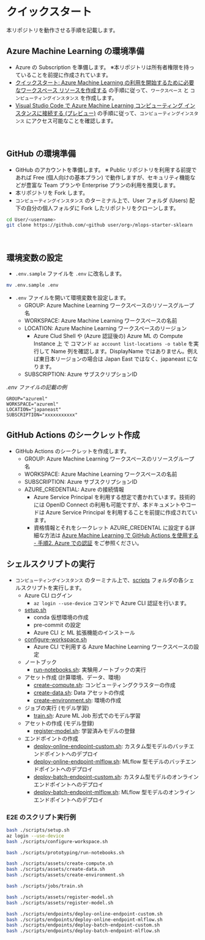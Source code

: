 # クイックスタート
本リポジトリを動作させる手順を記載します。

## Azure Machine Learning の環境準備
- Azure の Subscription を準備します。
  ※本リポジトリは所有者権限を持っていることを前提に作成されています。
- [クイックスタート: Azure Machine Learning の利用を開始するために必要なワークスペース リソースを作成する](https://learn.microsoft.com/ja-jp/azure/machine-learning/quickstart-create-resources) の手順に従って、`ワークスペース` と `コンピューティングインスタンス` を作成します。
- [Visual Studio Code で Azure Machine Learning コンピューティング インスタンスに接続する (プレビュー)](https://learn.microsoft.com/ja-jp/azure/machine-learning/how-to-set-up-vs-code-remote?tabs=studio) の手順に従って、`コンピューティングインスタンス` にアクセス可能なことを確認します。


<br />

## GitHub の環境準備
- GitHub のアカウントを準備します。
  ※ Public リポジトリを利用する前提であれば Free (個人向けの基本プラン) で動作しますが、セキュリティ機能などが豊富な Team プランや Enterprise プランの利用を推奨します。
- 本リポジトリを Fork します。
- `コンピューティングインスタンス` のターミナル上で、User フォルダ (Users) 配下の自分の個人フォルダに Fork したリポジトリをクローンします。

```bash
cd User/<username>
git clone https://github.com/<github user/org>/mlops-starter-sklearn
```

<br />

## 環境変数の設定
- `.env.sample` ファイルを `.env` に改名します。
```bash
mv .env.sample .env
```
- `.env` ファイルを開いて環境変数を設定します。
   - GROUP: Azure Machine Learning ワークスペースのリソースグループ名
   - WORKSPACE: Azure Machine Learning ワークスペースの名前
   - LOCATION: Azure Machine Learning ワークスペースのリージョン
      - Azure Clud Shell や (Azure 認証後の) Azure ML の Compute Instance 上 で コマンド `az account list-locations -o table` を実行して Name 列を確認します。DisplayName ではありません。例えば東日本リージョンの場合は Japan East ではなく、japaneast になります。
   - SUBSCRIPTION: Azure サブスクリプションID

_.env ファイルの記載の例_
```
GROUP="azureml"
WORKSPACE="azureml"
LOCATION="japaneast"
SUBSCRIPTION="xxxxxxxxxxx"
```
## GitHub Actions のシークレット作成
- GitHub Actions のシークレットを作成します。
   - GROUP: Azure Machine Learning ワークスペースのリソースグループ名
   - WORKSPACE: Azure Machine Learning ワークスペースの名前
   - SUBSCRIPTION: Azure サブスクリプションID
   - AZURE_CREDENTIAL: Azure の接続情報
      - Azure Service Principal を利用する想定で書かれています。技術的には OpenID Connect の利用も可能ですが、本ドキュメントやコードは Azure Service Principal を利用することを前提に作成されています。
      - 資格情報とそれをシークレット AZURE_CREDENTAL に設定する詳細な方法は [Azure Machine Learning で GitHub Actions を使用する - 手順2. Azure での認証](https://learn.microsoft.com/ja-JP/azure/machine-learning/how-to-github-actions-machine-learning?tabs=userlevel#step-2-authenticate-with-azure) をご参照ください。



## シェルスクリプトの実行
- `コンピューティングインスタンス` のターミナル上で、[scripts](../scripts) フォルダの各シェルスクリプトを実行します。
   - Azure CLI ログイン
      - `az login --use-device` コマンドで Azure CLI 認証を行います。
   - [setup.sh](../scripts/setup.sh)
      - conda 仮想環境の作成
      - pre-commit の設定
      - Azure CLI と ML 拡張機能のインストール
   - [configure-workspace.sh](../scripts/configure-workspace.sh)
      - Azure CLI で利用する Azure Machine Learning ワークスペースの設定
   - ノートブック
      - [run-notebooks.sh](../scripts/prototyping/run-notebooks.sh): 実験用ノートブックの実行
   - アセット作成 (計算環境、データ、環境)
      - [create-compute.sh](../scripts/assets/create-compute.sh): コンピューティングクラスターの作成
      - [create-data.sh](../scripts/assets/create-data.sh): Data アセットの作成
      - [create-environment.sh](../scripts/assets/create-environment.sh): 環境の作成
   - ジョブの実行 (モデル学習)
      - [train.sh](../scripts/jobs/train.sh): Azure ML Job 形式でのモデル学習
   - アセットの作成 (モデル登録)
      - [register-model.sh](../scripts/assets/register-model.sh): 学習済みモデルの登録
    - エンドポイントの作成
      - [deploy-online-endpoint-custom.sh](../scripts/endpoints/deploy-online-endpoint-custom.sh): カスタム型モデルのバッチエンドポイントへのデプロイ
      - [deploy-online-endpoint-mlflow.sh](../scripts/endpoints/deploy-online-endpoint-mlflow.sh): MLflow 型モデルのバッチエンドポイントへのデプロイ
      - [deploy-batch-endpoint-custom.sh](../scripts/endpoints/deploy-batch-endpoint-custom.sh): カスタム型モデルのオンラインエンドポイントへのデプロイ
      - [deploy-batch-endpoint-mlflow.sh](../scripts/endpoints/deploy-batch-endpoint-mlflow.sh): MLflow 型モデルのオンラインエンドポイントへのデプロイ

### E2E のスクリプト実行例

```bash
bash ./scripts/setup.sh
az login --use-device
bash ./scripts/configure-workspace.sh

bash ./scripts/prototyping/run-notebooks.sh

bash ./scripts/assets/create-compute.sh
bash ./scripts/assets/create-data.sh
bash ./scripts/assets/create-environment.sh

bash ./scripts/jobs/train.sh

bash ./scripts/assets/register-model.sh
bash ./scripts/assets/register-model.sh

bash ./scripts/endpoints/deploy-online-endpoint-custom.sh
bash ./scripts/endpoints/deploy-online-endpoint-mlflow.sh
bash ./scripts/endpoints/deploy-batch-endpoint-custom.sh
bash ./scripts/endpoints/deploy-batch-endpoint-mlflow.sh
```
